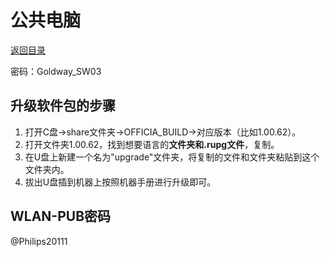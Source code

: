 # 公共电脑

[返回目录](../Index.md)

密码：Goldway_SW03

## 升级软件包的步骤

1. 打开C盘->share文件夹->OFFICIA_BUILD->对应版本（比如1.00.62）。
2. 打开文件夹1.00.62，找到想要语言的**文件夹和.rupg文件**，复制。
3. 在U盘上新建一个名为"upgrade"文件夹，将复制的文件和文件夹粘贴到这个文件夹内。
4. 拔出U盘插到机器上按照机器手册进行升级即可。

## WLAN-PUB密码

@Philips20111
